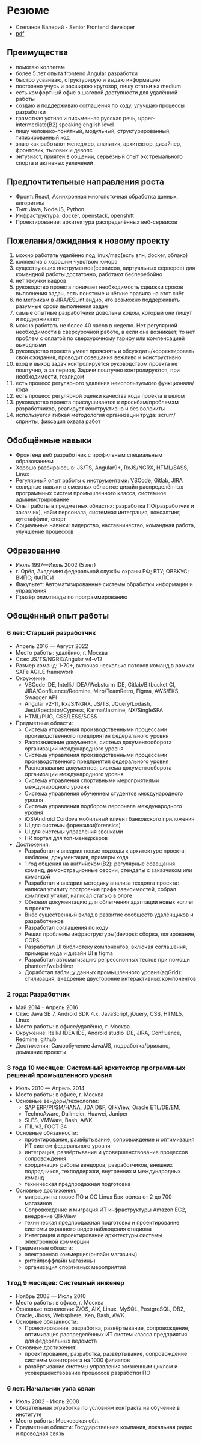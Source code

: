 # Резюме

 * Степанов Валерий - Senior Frontend developer
 * [pdf](https://stepanovv.ru/kbo/kb/карьера/резюме.pdf)

## Преимущества

 * помогаю коллегам
 * более 5 лет опыта frontend Angular разработки
 * быстро усваиваю, структурирую и выдаю информацию
 * постоянно учусь и расширяю кругозор, пишу статьи на medium
 * есть комфортный офис в шаговой доступности для удалённой работы
 * создаю и поддерживаю соглашения по коду, улучшаю процессы разработки
 * грамотная устная и письменная русская речь, upper-intermediate(B2) speaking english level
 * пишу человеко-понятный, модульный, структурированный, типизированный код
 * знаю как работают менеджер, аналитик, архитектор, дизайнер, фронтовик, тыловик и девопс
 * энтузиаст, приятен в общении, серьёзный опыт экстремального спорта и активных увлечений

## Предпочтительные направления роста

 * Фронт: React, Асинхронная многопоточная обработка данных, алгоритмы
 * Тыл: Java, NodeJS, Python
 * Инфраструктура: docker, openstack, openshift
 * Проектирование: архитектура распределённых веб-сервисов

## Пожелания/ожидания к новому проекту

 1. можно работать удалённо под linux/mac(есть впн, docker, облако)
 1. коллектив с хорошим чувством юмора
 1. существующих инструментов(сервисов, виртуальных серверов) для командной работы достаточно, работают бесперебойно
 1. нет текучки кадров
 1. руководство проекта понимает необходимость сдвижки сроков выполнения задач, есть понятные и чёткие правила на этот счёт
 1. по метрикам в JIRA/ESLint видно, что возможно поддерживать разумные сроки выполнения задач
 1. самые опытные разработчики довольны кодом, который они пишут и поддерживают
 1. можно работать не более 40 часов в неделю. Нет регулярной необходимости в сверхурочной работе, а если она возникает, то нет проблем с оплатой по сверхурочному тарифу или компенсацией выходными
 1. руководство проекта умеет прояснять и обсуждать/корректировать свои ожидания, проводит совещания вежливо и конструктивно
 1. вход и выход задач контролируется руководством проекта не поштучно, а за период. Задачи поштучно контролируются, при необходимости, техлидом
 1. есть процесс регулярного удаления неиспользуемого функционала/кода
 1. есть процесс регулярной оценки качества кода проекта в целом
 1. руководство проекта прислушивается к просьбам/проблемам разработчиков, реагирует конструктивно и без волокиты
 1. используется гибкая методология организации труда: scrum/спринты, фиксация охвата работ

## Обобщённые навыки

 * Фронтенд веб разработчик с профильным специальным образованием
 * Хорошо разбираюсь в: JS/TS, Angular9+, RxJS/NGRX, HTML/SASS, Linux
 * Регулярный опыт работы с инструментами: VSCode, Gitlab, JIRA
 * солидные навыки в смежных областях: дизайн распределённых программных систем промышленного класса, системное администрирование
 * Опыт работы в предметных областях: разработка ПО(разработчик и заказчик), найм персонала, системная интеграция, консалтинг, аутстаффинг, спорт
 * Социальные навыки: лидерство, наставничество, командная работа, улучшение процессов

## Образование
 * Июль 1997—Июль 2002 (5 лет)
 * г. Орёл, Академия федеральной службы охраны РФ; ВТУ; ОВВКУС; ВИПС; ФАПСИ
 * Факультет: Автоматизированные системы обработки информации и управления
 * Призёр олимпиады по программированию

## Обощённый опыт работы

### 6 лет: Старший разработчик

* Апрель 2016 — Август 2022
* Место работы: удалённо, г. Москва
* Стэк: JS/TS/NGRX/Angular v4-v12
* Размер команд: 1-70+, включая несколько потоков команд в рамках SAFe AGILE framework
* Окружение:
	* VSCode IDE, IntelliJ IDEA/Webstorm IDE, Gitlab/Bitbucket CI, JIRA/Confluence/Redmine, Miro/TeamRetro, Figma, AWS/EKS, Swagger API
	* Angular v2-11, RxJS/NGRX, JS/TS, JQuery/Lodash, Jest/Spectator/Cypress, Karma/Jasmine, NX/SingleSPA
	* HTML/PUG, CSS/LESS/SCSS
* Предметные области:
	* Система управления производственными процессами производственного предприятия федерального уровня
	* Распознавание документов, система документооборота организации международного уровня
	* Система управления производственными процессами производственного предприятия федерального уровня
	* Распознавание документов, система документооборота организации международного уровня
	* Система управления спортивными мероприятиями международного уровня
	* Система управления обучением студентов международного уровня
	* Система управления подбором персонала международного уровня
	* iOS/Android Cordova мобильный клиент банковского приложения
	* UI для системы форензики(forensics)
	* UI для системы управления звонками
	* HR портал для топ-менеджеров
* Достижения:
	* Разработал и внедрил новые подходы к архитектуре проекта: шаблоны, документация, примеры кода
	* 1 год общения на английском(B2): регулярные совещания команд, демонстрационные сессии, стендапы с заказчиком или командой
	* Разработал и внедрил методику анализа техдолга проекта: написал утилиту построения графа зависимостей, собрал комплект утилит, написал статью в блоге
	* Обновил документацию для облегчения адаптации новых коллег в проекте
	* Внёс существенный вклад в развитие сообществ удалёнщиков и разработчиков
	* Разработал соглашения по коду
	* Решил проблемы инфраструктуры(devops): сборка, логирование, CORS
	* Разработал UI библиотеку компонентов, включая соглашения, примеры кода и дизайн UI в figma
	* Разработал автоматизацию регрессионных тестов при помощи phantom/webdriver
	* Доработал таблицу данных промышленного уровня(agGrid): стилизация, внедрение двусторонне интерактивных компонентов

### 2 года: Разработчик

* Май 2014 - Апрель 2016
* Стэк: Java SE 7, Android SDK 4.x,  JavaScript, jQuery, CSS, HTML5, Linux
* Место работы: в офисе/удалённо, г. Москва
* Окружение: ItelliJ IDEA IDE, Android studio IDE, JIRA, Confluence, Redmine, github
* Достижения: Самообучение Java/JS, подработка/фриланс, домашние проекты

### 3 года 10 месяцев: Системный архитектор программных решений промышленного уровня

* Июль 2010 — Апрель 2014
* Место работы: в офисе, г. Москва
* Основные вендоры/технологии:
	* SAP ERP/PI/SM/HANA, JDA D&F, QlikView, Oracle ETL/DB/EM,
	* TechnoAware, Dallmeier, Huawei, Juniper
	* SLES, VMWare, Bash, AWK
	* ITIL v3, ГОСТ 34
* Основные обязанности:
	* проектирование, развёртывание, сопровождение и оптимизация ИТ систем федерального уровня
	* интеграция, развёртывание и усовершенствование процессов сопровождения
	* координация работы вендоров, разработчиков, внешних подрядчиков, техподдержки, внутренних и международных команд
	* техническая предпродажная подготовка
* Основные достижения:
	* миграция на новое ПО и ОС Linux Бэк-офиса от 2 до 700 магазинов
	* Сопровождение и миграция ИТ инфраструктуры Amazon EC2, внедрение QlikView
	* техническая предпродажная подготовка и проектирование системы охранного видео наблюдения стадиона
	* Интеграция и проектирование архитектуры системы электронной коммерции
* Предметные области:
	* электронная коммерция(онлайн магазины)
	* ритейл(оффлайн магазины)
	* организация спортивных мероприятий
### 1 год 9 месяцев: Системный инженер

* Ноябрь 2008 — Июль 2010
* Место работы: в офисе, г. Москва
* Основные технологии: Z/OS, AIX, Linux, MySQL, PostgreSQL, DB2, Oracle, Jboss, Websphere, Xen, Bash, AWK.
* Основные обязанности:
	* Проектирование, разработка, развёртывание, сопровождение, оптимизация распределённых ИТ систем класса предприятия для федеральных ведомств
* Основные достижения:
	* проектирование, разработка, развёртывание, сопровождение системы мониторинга на 1000 филиалов
	* развёртывание системы управления жизненным циклом и усовершенствование процессов разработки ПО

### 6 лет: Начальник узла связи

* Июль 2002 - Июль 2008
* Обязательная отработка по условиям контракта на обучение в институте
* Место работы: Московская обл.
* Предметные области: Государственная компания, локальная радио и проводная связь
